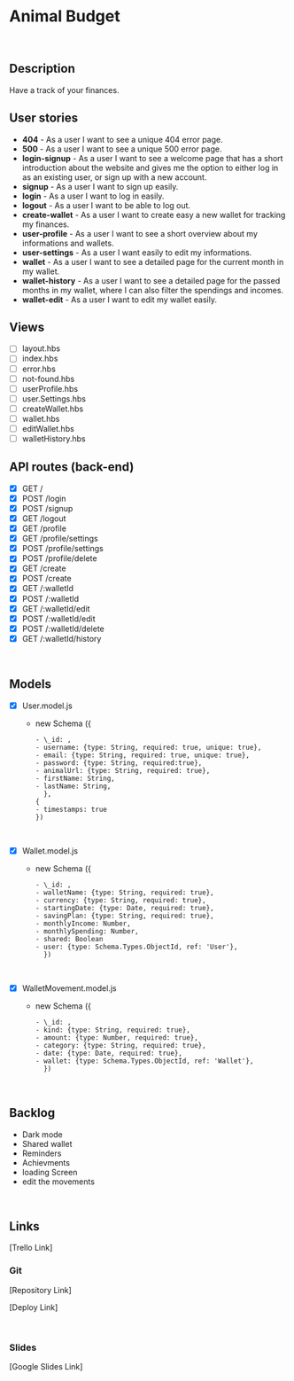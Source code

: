 # Animal Budget

<br>

## Description

Have a track of your finances.
<br>

## User stories

- **404** - As a user I want to see a unique 404 error page.
- **500** - As a user I want to see a unique 500 error page.
- **login-signup** - As a user I want to see a welcome page that has a short introduction about the website and gives me the option to either log in as an existing user, or sign up with a new account.
- **signup** - As a user I want to sign up easily.
- **login** - As a user I want to log in easily.
- **logout** - As a user I want to be able to log out.
- **create-wallet** - As a user I want to create easy a new wallet for tracking my finances.
- **user-profile** - As a user I want to see a short overview about my informations and wallets.
- **user-settings** - As a user I want easily to edit my informations.
- **wallet** - As a user I want to see a detailed page for the current month in my wallet.
- **wallet-history** - As a user I want to see a detailed page for the passed months in my wallet, where I can also filter the spendings and incomes.
- **wallet-edit** - As a user I want to edit my wallet easily.
  <br>

## Views

- [ ] layout.hbs
- [ ] index.hbs
- [ ] error.hbs
- [ ] not-found.hbs
- [ ] userProfile.hbs
- [ ] user.Settings.hbs
- [ ] createWallet.hbs
- [ ] wallet.hbs
- [ ] editWallet.hbs
- [ ] walletHistory.hbs
      <br>

## API routes (back-end)

- [x] GET /
- [x] POST /login
- [x] POST /signup
- [x] GET /logout
- [x] GET /profile
- [x] GET /profile/settings
- [x] POST /profile/settings
- [x] POST /profile/delete
- [x] GET /create
- [x] POST /create
- [x] GET /:walletId
- [x] POST /:walletId
- [x] GET /:walletId/edit
- [x] POST /:walletId/edit
- [x] POST /:walletId/delete
- [x] GET /:walletId/history

<br>

## Models

- [x] User.model.js

  - new Schema ({

        - \_id: ,
        - username: {type: String, required: true, unique: true},
        - email: {type: String, required: true, unique: true},
        - password: {type: String, required:true},
        - animalUrl: {type: String, required: true},
        - firstName: String,
        - lastName: String,
          },
        {
        - timestamps: true
        })

    <br>

- [x] Wallet.model.js

  - new Schema ({

        - \_id: ,
        - walletName: {type: String, required: true},
        - currency: {type: String, required: true},
        - startingDate: {type: Date, required: true},
        - savingPlan: {type: String, required: true},
        - monthlyIncome: Number,
        - monthlySpending: Number,
        - shared: Boolean
        - user: {type: Schema.Types.ObjectId, ref: 'User'},
          })

    <br>

- [x] WalletMovement.model.js

  - new Schema ({

        - \_id: ,
        - kind: {type: String, required: true},
        - amount: {type: Number, required: true},
        - category: {type: String, required: true},
        - date: {type: Date, required: true},
        - wallet: {type: Schema.Types.ObjectId, ref: 'Wallet'},
          })

    <br>

## Backlog

- Dark mode
- Shared wallet
- Reminders
- Achievments
- loading Screen
- edit the movements

<br>

## Links

[Trello Link]

### Git

[Repository Link]

[Deploy Link]

<br>

### Slides

[Google Slides Link]
